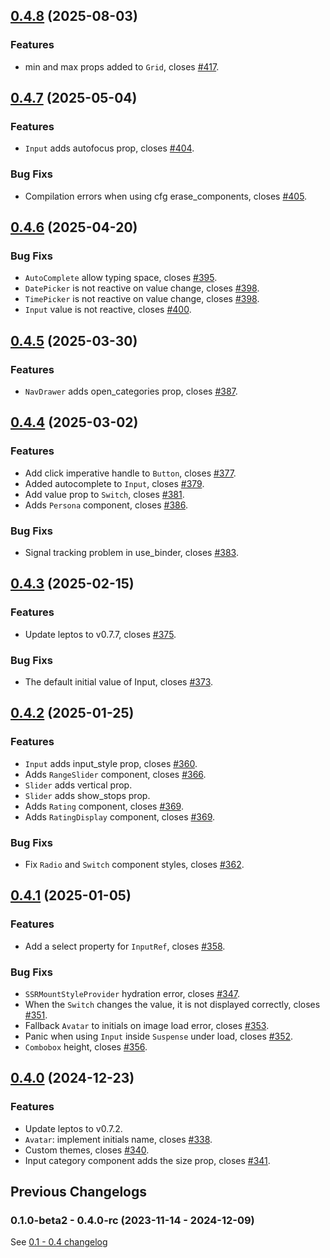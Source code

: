 ## [0.4.8](https://github.com/thaw-ui/thaw/compare/v0.4.7...v0.4.8) (2025-08-03)

### Features

* min and max props added to `Grid`, closes [#417](https://github.com/thaw-ui/thaw/pull/417).

## [0.4.7](https://github.com/thaw-ui/thaw/compare/v0.4.6...v0.4.7) (2025-05-04)

### Features

* `Input` adds autofocus prop, closes [#404](https://github.com/thaw-ui/thaw/pull/404).

### Bug Fixs

* Compilation errors when using cfg erase_components, closes [#405](https://github.com/thaw-ui/thaw/pull/405).

## [0.4.6](https://github.com/thaw-ui/thaw/compare/v0.4.5...v0.4.6) (2025-04-20)

### Bug Fixs

* `AutoComplete` allow typing space, closes [#395](https://github.com/thaw-ui/thaw/pull/395).
* `DatePicker` is not reactive on value change, closes [#398](https://github.com/thaw-ui/thaw/pull/398).
* `TimePicker` is not reactive on value change, closes [#398](https://github.com/thaw-ui/thaw/pull/398).
* `Input` value is not reactive, closes [#400](https://github.com/thaw-ui/thaw/pull/400).

## [0.4.5](https://github.com/thaw-ui/thaw/compare/v0.4.4...v0.4.5) (2025-03-30)

### Features

* `NavDrawer` adds open_categories prop, closes [#387](https://github.com/thaw-ui/thaw/pull/387).

## [0.4.4](https://github.com/thaw-ui/thaw/compare/v0.4.3...v0.4.4) (2025-03-02)

### Features

* Add click imperative handle to `Button`, closes [#377](https://github.com/thaw-ui/thaw/pull/377).
* Added autocomplete to `Input`, closes [#379](https://github.com/thaw-ui/thaw/pull/379).
* Add value prop to `Switch`, closes [#381](https://github.com/thaw-ui/thaw/pull/381).
* Adds `Persona` component, closes [#386](https://github.com/thaw-ui/thaw/pull/386).

### Bug Fixs

* Signal tracking problem in use_binder, closes [#383](https://github.com/thaw-ui/thaw/pull/383).

## [0.4.3](https://github.com/thaw-ui/thaw/compare/v0.4.2...v0.4.3) (2025-02-15)

### Features

* Update leptos to v0.7.7, closes [#375](https://github.com/thaw-ui/thaw/pull/375).

### Bug Fixs

* The default initial value of Input, closes [#373](https://github.com/thaw-ui/thaw/pull/373).

## [0.4.2](https://github.com/thaw-ui/thaw/compare/v0.4.1...v0.4.2) (2025-01-25)

### Features

* `Input` adds input_style prop, closes [#360](https://github.com/thaw-ui/thaw/pull/360).
* Adds `RangeSlider` component, closes [#366](https://github.com/thaw-ui/thaw/pull/366).
* `Slider` adds vertical prop.
* `Slider` adds show_stops prop.
* Adds `Rating` component, closes [#369](https://github.com/thaw-ui/thaw/pull/369).
* Adds `RatingDisplay` component, closes [#369](https://github.com/thaw-ui/thaw/pull/369).

### Bug Fixs

* Fix `Radio` and `Switch` component styles, closes [#362](https://github.com/thaw-ui/thaw/pull/362).

## [0.4.1](https://github.com/thaw-ui/thaw/compare/v0.4.0...v0.4.1) (2025-01-05)

### Features

* Add a select property for `InputRef`, closes [#358](https://github.com/thaw-ui/thaw/pull/358).

### Bug Fixs

* `SSRMountStyleProvider` hydration error, closes [#347](https://github.com/thaw-ui/thaw/pull/347).
* When the `Switch` changes the value, it is not displayed correctly, closes [#351](https://github.com/thaw-ui/thaw/pull/351).
* Fallback `Avatar` to initials on image load error, closes [#353](https://github.com/thaw-ui/thaw/pull/353).
* Panic when using `Input` inside `Suspense` under load, closes [#352](https://github.com/thaw-ui/thaw/pull/352).
* `Combobox` height, closes [#356](https://github.com/thaw-ui/thaw/pull/356).

## [0.4.0](https://github.com/thaw-ui/thaw/compare/v0.4.0-rc...v0.4.0) (2024-12-23)

### Features

- Update leptos to v0.7.2.
- `Avatar`: implement initials name, closes [#338](https://github.com/thaw-ui/thaw/pull/338).
- Custom themes, closes [#340](https://github.com/thaw-ui/thaw/pull/340).
- Input category component adds the size prop, closes [#341](https://github.com/thaw-ui/thaw/pull/341).

## Previous Changelogs

### 0.1.0-beta2 - 0.4.0-rc (2023-11-14 - 2024-12-09)

See [0.1 - 0.4 changelog](./changelog/CHANGELOG-0.1-0.4.md)
